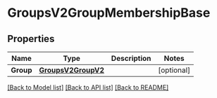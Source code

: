 # GroupsV2GroupMembershipBase

## Properties
Name | Type | Description | Notes
------------ | ------------- | ------------- | -------------
**Group** | [**GroupsV2GroupV2**](GroupsV2.GroupV2.md) |  | [optional] 

[[Back to Model list]](../README.md#documentation-for-models) [[Back to API list]](../README.md#documentation-for-api-endpoints) [[Back to README]](../README.md)


